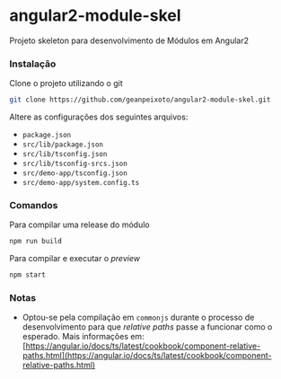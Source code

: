 # angular2-module-skel
Projeto skeleton para desenvolvimento de Módulos em Angular2

### Instalação
Clone o projeto utilizando o git
```bash
git clone https://github.com/geanpeixoto/angular2-module-skel.git
```

Altere as configurações dos seguintes arquivos:
* `package.json`
* `src/lib/package.json`
* `src/lib/tsconfig.json`
* `src/lib/tsconfig-srcs.json`
* `src/demo-app/tsconfig.json`
* `src/demo-app/system.config.ts`

### Comandos

Para compilar uma release do módulo
```bash
npm run build
```

Para compilar e executar o *preview*
```bash
npm start
```

### Notas
* Optou-se pela compilação em `commonjs` durante o processo de desenvolvimento para que
*relative paths* passe a funcionar como o esperado. 
Mais informações em: [https://angular.io/docs/ts/latest/cookbook/component-relative-paths.html](https://angular.io/docs/ts/latest/cookbook/component-relative-paths.html)
